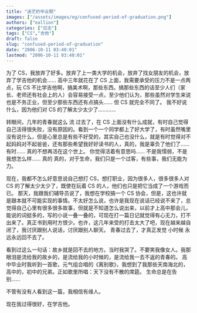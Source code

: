 ```yaml
---
title: "迷茫的毕业期"
images: ["/assets/images/og/confused-period-of-graduation.png"]
authors: ["eallion"]
categories: ["日志"]
tags: ["CS","吉他"]
draft: false
slug: "confused-period-of-graduation"
date: "2006-10-11 03:40:01"
lastmod: "2006-10-11 03:40:01"
---
```


为了 CS，我放弃了好多。放弃了上一类大学的机会，放弃了找女朋友的机会，放弃了学吉他的机会……
高中三年就花在了 CS 上面，我需要承受的压力不是一点两点，玩 CS 不比学吉他啊，搞美术啊，那些东西。搞那些东西的话至少人们（家长、老师还有社会上的人）会容易接受一点，至少他们认为，那些虽然对学生来说也是不务正业，但至少那些东西还有点搞头……
但 CS 就完全不同了。
我不好说什么，因为他们对 CS 的了解太少太少了…………

转眼间，几年的青春就这么 流 过去了，在 CS 上面没有什么成就，有时自己觉得自己活得很失败，没有原因的。看到一个一个同学都上了好大学了，有时虽然嘴里没有说什么，但是心里总是有些不好受的，其实自己也没什么，就是有时觉得对不起妈妈对不起爸爸，还有那些希望我好好读书的人，真的，我是辜负了他们了…… 有时…… 真的不想再活在这个世上。
你觉得活着有意思吗…… 不是我懦弱，不是我想怎么样…… 真的
真的，对于生命，我们只是一个过客，有些事，我们无能为力。

现在，我都不怎么好意思说自己想打 CS，想打职业，因为很多人，很多很多人对 CS 的了解太少太少了，既使在玩着 CS 的人，他们也只是把它当成了一个游戏而已。
那天，我跟我们辅导员说了，我想在学校搞一个 CS 协会，但是，这也许就是跟本就不可能实现的事情。不太好怎么说，也许是我现在说话已经说不来了，总觉得自己心里有很多很多故事，但就是不知道怎么说出来，以前才上高中那会儿，能说的词挺多的，写的小说一叠一叠的，可现在打一篇日记就觉得有心无力，打不出来了。真正书到用时方恨少。也许，这几年来受的打击太大了吧，现在越来越自闭了，我讨厌跟别人说话，讨厌跟别人聊天。
青春过去了，才真正发觉 小时候 永远永远回不去了。

看到过这么一句话：故乡就是回不去的地方。当时我哭了。不要笑我像女人。我那眼泪是流给我的故乡的，是流给我的小时候的，是流给我一去不返的青春的。
高中毕业时我听到一首歌，元气组合唱的《离别歌》，我想到了我那些天南海北的，高中的，初中的兄弟。正如歌里所唱：天下没有不散的席筵。
生命总是在告别……

不管有没有人看到这一篇，我相信有缘人。

现在我过得很好，在学吉他。
